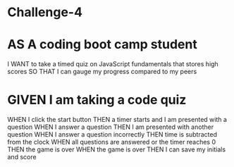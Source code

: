 # Challenge-4
# AS A coding boot camp student
I WANT to take a timed quiz on JavaScript fundamentals that stores high scores
SO THAT I can gauge my progress compared to my peers
# GIVEN I am taking a code quiz
WHEN I click the start button
THEN a timer starts and I am presented with a question
WHEN I answer a question
THEN I am presented with another question
WHEN I answer a question incorrectly
THEN time is subtracted from the clock
WHEN all questions are answered or the timer reaches 0
THEN the game is over
WHEN the game is over
THEN I can save my initials and score
